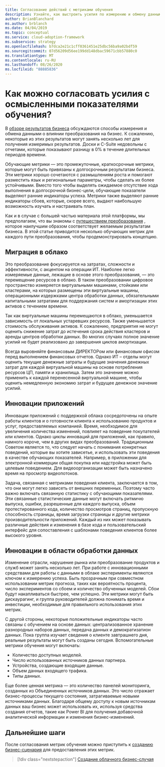 ```yaml
---
title: Согласование действий с метриками обучения
description: Узнайте, как выстроить усилия по измерению и обмену данными о влиянии преобразования на бизнес.
author: BrianBlanchard
ms.author: brblanch
ms.date: 04/04/2019
ms.topic: conceptual
ms.service: cloud-adoption-framework
ms.subservice: strategy
ms.openlocfilehash: b7dca2e21c1cff0361451e25dbc56ba9a02bdf59
ms.sourcegitcommit: 07d56209d56ee199dd148dbac59671cbb57880c0
ms.translationtype: MT
ms.contentlocale: ru-RU
ms.lasthandoff: 08/26/2020
ms.locfileid: "88885836"
---
```

# <a name="how-can-we-align-efforts-to-meaningful-learning-metrics"></a>Как можно согласовать усилия с осмысленными показателями обучения?

В [обзоре результатов бизнеса](./business-outcomes/index.md) обсуждаются способы измерения и обмена данными о влиянии преобразования на бизнес. К сожалению, некоторые из этих результатов могут занять несколько лет для получения измеримых результатов. Доски и C-Suite недовольны с отчетами, которые показывают разницу в 0% в течение длительных периодов времени.

Обучающие метрики — это промежуточные, краткосрочные метрики, которые могут быть привязаны к долгосрочным результатам бизнеса. Эти метрики хорошо сочетаются с размышлениям роста и помогают разместить язык и региональные параметры, чтобы сделать их более устойчивыми. Вместо того чтобы выделять ожидаемое отсутствие хода выполнения в долгосрочной бизнес-цели, обучающие показатели выделяют ранние индикаторы успеха. Метрики также выделяют ранние индикаторы сбоев, которые, скорее всего, выдают наибольшую возможность изучать и настраивать план.

Как и в случае с большей частью материала этой платформы, мы предполагаем, что вы знакомы с [путешествием преобразования](../govern/guides/index.md) , которое наилучшим образом соответствует желаемым результатам бизнеса. В этой статье приводится несколько обучающих метрик для каждого пути преобразования, чтобы продемонстрировать концепцию.

## <a name="cloud-migration"></a>Миграция в облако

Это преобразование фокусируется на затратах, сложности и эффективности, с акцентом на операции ИТ. Наиболее легко измеряемые данные, лежащие в основе этого преобразования, — это перемещение ресурсов в облако. В таком преобразовании цифровое пространство измеряется виртуальными машинами, стойками или кластерами, на которых размещены эти виртуальные машины, операционными издержками центра обработки данных, обязательными капитальными затратами для поддержания систем и амортизации этих активов с течением времени.

Так как виртуальные машины перемещаются в облако, уменьшается зависимость от локальных устаревших ресурсов. Также уменьшается стоимость обслуживания активов. К сожалению, предприятия не могут оценить снижение затрат до истечения срока действия кластеров и аренды центров обработки данных. Во многих случаях полное значение усилий не будет реализовано до завершения циклов амортизации.

Всегда выровняйте финансовым ДИРЕКТОРом или финансовым офисом перед выполнением финансовых отчетов. Однако ИТ – отделы могут оценить текущие денежные затраты и будущие значения денежных затрат для каждой виртуальной машины на основе потребления ресурсов ЦП, памяти и хранилища. Затем это значение можно применить к каждой перенесенной виртуальной машине, чтобы оценить немедленную экономию затрат и будущее денежное значение усилий.

## <a name="application-innovation"></a>Инновации приложений

Инновации приложений с поддержкой облака сосредоточены на опыте работы клиентов и о готовности клиента к использованию продуктов и услуг, предоставляемых компанией. Время, необходимое для увеличения количества изменений, повлияет на поведение покупателей или клиентов. Однако циклы инноваций для приложений, как правило, намного короче, чем в других видах преобразований. Традиционным Советом является то, что следует начать с понимания конкретных поведений, которые вы хотите зависетье, и использовать эти поведения в качестве обучающих показателей. Например, в приложении для электронной коммерции общая покупка или надстройка может быть целевым поведением. Для видеоорганизации может быть назначено время на просмотр видеопотоков.

Задача, связанная с метриками поведения клиента, заключается в том, что они могут легко зависеть от внешних переменных. Поэтому часто важно включать связанную статистику с обучающими показателями. Эти связанные статистические данные могут включать ритмичю выпуска, ошибки, разрешенные для каждого выпуска, объем протестированного кода, количество просмотров страниц, пропускную способность страницы, время загрузки страницы и другие метрики производительности приложений. Каждый из них может показывать различные действия и изменения в базе кода и пользовательский интерфейс для сопоставления с шаблонами поведения клиентов более высокого уровня.

## <a name="data-innovation"></a>Инновации в области обработки данных

Изменение отрасли, нарушение рынка или преобразование продуктов и служб может занять несколько лет. При работе с инновационными средствами для работы с данными в облаке эксперименты являются ключом к измерению успеха. Быть прозрачным при совместном использовании метрик прогноза, таких как вероятность процента, число экспериментов со сбоем и количество обученных моделей. Сбои будут накапливаться быстрее, чем успешно. Эти метрики могут быть дискаурагинг, и группа руководителей должна понимать время и инвестиции, необходимые для правильного использования этих метрик.

С другой стороны, некоторые положительные индикаторы часто связаны с обучением на основе данных: централизованное хранение разнородных наборов данных, передача данных и демократизатион данных. Пока группа изучает сведения о клиенте завтрашнего дня, реальные результаты могут быть созданы сегодня. Вспомогательные метрики обучения могут включать:

- Количество доступных моделей.
- Число использованных источников данных партнера.
- Устройства, создающие входящие данные.
- Объем данных входящего трафика.
- Типы данных.

Еще более ценная метрика — это количество панелей мониторинга, созданных из Объединенных источников данных. Это число отражает бизнес-процессы текущего состояния, затрагиваемые новыми источниками данных. Благодаря общему доступу к новым источникам данных ваш бизнес может использовать их, используя средства создания отчетов, такие как Power BI для получения добавочной аналитической информации и изменения бизнес-изменений.

## <a name="next-steps"></a>Дальнейшие шаги

После согласования метрик обучения можно приступить к [созданию бизнес-сценария](./cloud-migration-business-case.md) для предоставления этих метрик.

> [!div class="nextstepaction"]
> [Создание облачного бизнес-случая](./cloud-migration-business-case.md)
